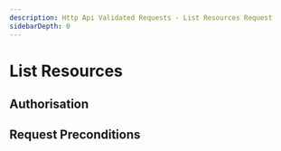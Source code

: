 ```yaml
---
description: Http Api Validated Requests - List Resources Request
sidebarDepth: 0
---
```


# List Resources

## Authorisation

## Request Preconditions